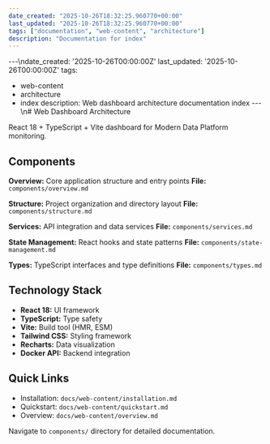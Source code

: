 ```yaml
---
date_created: "2025-10-26T18:32:25.960770+00:00"
last_updated: "2025-10-26T18:32:25.960770+00:00"
tags: ["documentation", "web-content", "architecture"]
description: "Documentation for index"
---
```


---\ndate_created: '2025-10-26T00:00:00Z'
last_updated: '2025-10-26T00:00:00Z'
tags:

- web-content
- architecture
- index
  description: Web dashboard architecture documentation index
  ---\n# Web Dashboard Architecture

React 18 + TypeScript + Vite dashboard for Modern Data Platform monitoring.

## Components

**Overview:** Core application structure and entry points
**File:** `components/overview.md`

**Structure:** Project organization and directory layout
**File:** `components/structure.md`

**Services:** API integration and data services
**File:** `components/services.md`

**State Management:** React hooks and state patterns
**File:** `components/state-management.md`

**Types:** TypeScript interfaces and type definitions
**File:** `components/types.md`

## Technology Stack

- **React 18:** UI framework
- **TypeScript:** Type safety
- **Vite:** Build tool (HMR, ESM)
- **Tailwind CSS:** Styling framework
- **Recharts:** Data visualization
- **Docker API:** Backend integration

## Quick Links

- Installation: `docs/web-content/installation.md`
- Quickstart: `docs/web-content/quickstart.md`
- Overview: `docs/web-content/overview.md`

Navigate to `components/` directory for detailed documentation.

